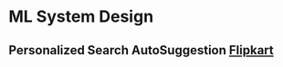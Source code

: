 # ML System Design

## Personalized Search AutoSuggestion [Flipkart](https://blog.flipkart.tech/building-personalized-autosuggestion-9e705d5bf5f8)

